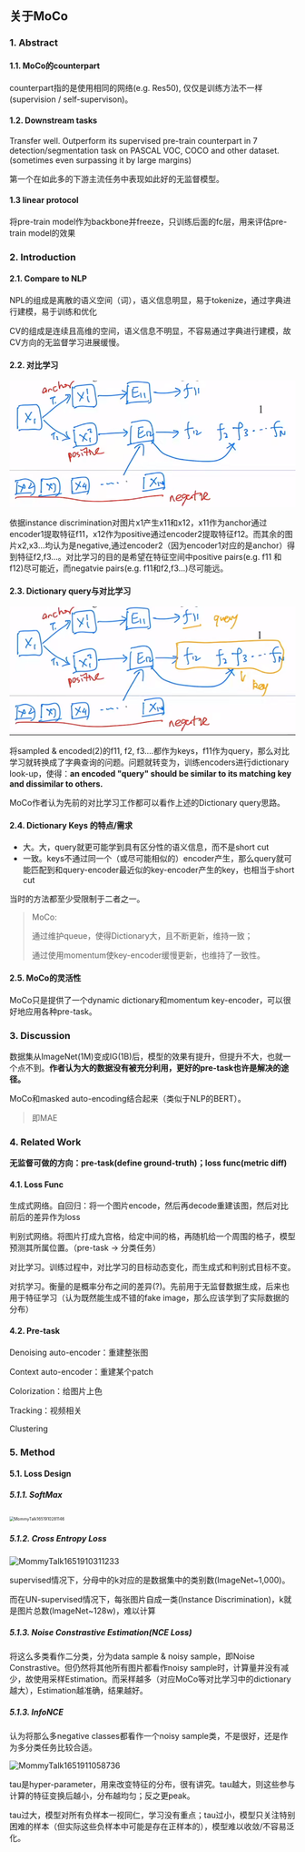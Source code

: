 ## 关于MoCo

### 1. Abstract

#### 1.1. MoCo的counterpart

counterpart指的是使用相同的网络(e.g. Res50), 仅仅是训练方法不一样(supervision / self-supervison)。

#### 1.2. Downstream tasks

Transfer well. Outperform its supervised pre-train counterpart in 7 detection/segmentation task on PASCAL VOC, COCO and other dataset.(sometimes even surpassing it by large margins)

第一个在如此多的下游主流任务中表现如此好的无监督模型。

#### 1.3 linear protocol

将pre-train model作为backbone并freeze，只训练后面的fc层，用来评估pre-train model的效果

### 2. Introduction

#### 2.1. Compare to NLP

NPL的组成是离散的语义空间（词），语义信息明显，易于tokenize，通过字典进行建模，易于训练和优化

CV的组成是连续且高维的空间，语义信息不明显，不容易通过字典进行建模，故CV方向的无监督学习进展缓慢。

#### 2.2. 对比学习

![2022-05-07 14-15-07 的屏幕截图](https://github.com/Yuxin-Du-Lab/unsupervision-for-object-detection.github.io/blob/gh-pages/images/2022-05-07%2014-15-07%20%E7%9A%84%E5%B1%8F%E5%B9%95%E6%88%AA%E5%9B%BE.png)

依据instance discrimination对图片x1产生x11和x12，x11作为anchor通过encoder1提取特征f11，x12作为positive通过encoder2提取特征f12。而其余的图片x2,x3...均认为是negative,通过encoder2（因为encoder1对应的是anchor）得到特征f2,f3...。对比学习的目的是希望在特征空间中positive pairs(e.g. f11 和 f12)尽可能近，而negatvie pairs(e.g. f11和f2,f3...)尽可能远。

#### 2.3. Dictionary query与对比学习

![2022-05-07 14-36-27 的屏幕截图](https://github.com/Yuxin-Du-Lab/unsupervision-for-object-detection.github.io/blob/gh-pages/images/2022-05-07%2014-36-27%20%E7%9A%84%E5%B1%8F%E5%B9%95%E6%88%AA%E5%9B%BE.png)

将sampled & encoded(2)的f11, f2, f3....都作为keys，f11作为query，那么对比学习就转换成了字典查询的问题。问题就转变为，训练encoders进行dictionary look-up，使得：**an encoded "query" should be similar to its matching key and dissimilar to others.**

MoCo作者认为先前的对比学习工作都可以看作上述的Dictionary query思路。

#### 2.4. Dictionary Keys 的特点/需求

* 大。大，query就更可能学到具有区分性的语义信息，而不是short cut
* 一致。keys不通过同一个（或尽可能相似的）encoder产生，那么query就可能匹配到和query-encoder最近似的key-encoder产生的key，也相当于short cut

当时的方法都至少受限制于二者之一。

> MoCo:
>
> 通过维护queue，使得Dictionary大，且不断更新，维持一致；
>
> 通过使用momentum使key-encoder缓慢更新，也维持了一致性。

#### 2.5. MoCo的灵活性

MoCo只是提供了一个dynamic dictionary和momentum key-encoder，可以很好地应用各种pre-task。

### 3. Discussion

数据集从ImageNet(1M)变成IG(1B)后，模型的效果有提升，但提升不大，也就一个点不到。**作者认为大的数据没有被充分利用，更好的pre-task也许是解决的途径。**

MoCo和masked auto-encoding结合起来（类似于NLP的BERT）。

>  即MAE

### 4. Related Work

**无监督可做的方向：pre-task(define ground-truth)；loss func(metric diff)**

#### 4.1. Loss Func

生成式网络。自回归：将一个图片encode，然后再decode重建该图，然后对比前后的差异作为loss

判别式网络。将图片打成九宫格，给定中间的格，再随机给一个周围的格子，模型预测其所属位置。（pre-task -> 分类任务）

对比学习。训练过程中，对比学习的目标动态变化，而生成式和判别式目标不变。

对抗学习。衡量的是概率分布之间的差异(?)。先前用于无监督数据生成，后来也用于特征学习（认为既然能生成不错的fake image，那么应该学到了实际数据的分布）

#### 4.2. Pre-task

Denoising auto-encoder：重建整张图

Context auto-encoder：重建某个patch

Colorization：给图片上色

Tracking：视频相关

Clustering

### 5. Method

#### 5.1. Loss Design

##### 5.1.1. SoftMax

<img src="/home/yuxin/下载/MommyTalk1651910281146.jpg" alt="MommyTalk1651910281146" style="zoom:50%;" />

##### 5.1.2. Cross Entropy Loss

![MommyTalk1651910311233](/home/yuxin/下载/MommyTalk1651910311233.jpg)

supervised情况下，分母中的k对应的是数据集中的类别数(ImageNet~1,000)。

而在UN-supervised情况下，每张图片自成一类(Instance Discrimination)，k就是图片总数(ImageNet~128w)，难以计算

##### 5.1.3. Noise Constrastive Estimation(NCE Loss)

将这么多类看作二分类，分为data sample & noisy sample，即Noise Constrastive。但仍然将其他所有图片都看作noisy sample时，计算量并没有减少，故使用采样Estimation。而采样越多（对应MoCo等对比学习中的dictionary越大），Estimation越准确，结果越好。

##### 5.1.3. InfoNCE

认为将那么多negative classes都看作一个noisy sample类，不是很好，还是作为多分类任务比较合适。

![MommyTalk1651911058736](/home/yuxin/weak-supervision-for-object-detection.github.io/images/MommyTalk1651911058736.jpg)

tau是hyper-parameter，用来改变特征的分布，很有讲究。tau越大，则这些参与计算的特征变换后越小，分布越均匀；反之更peak。

tau过大，模型对所有负样本一视同仁，学习没有重点；tau过小，模型只关注特别困难的样本（但实际这些负样本中可能是存在正样本的），模型难以收敛/不容易泛化。

